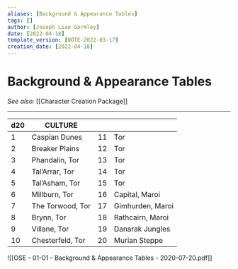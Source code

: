 ```yaml
---
aliases: [Background & Appearance Tables]
tags: []
author: [Joseph Liao Gormley]
date: [2022-04-18]
template_version: [NOTE-2022-03-17]
creation_date: [2022-04-18]
---
```

# Background & Appearance Tables
*See also:* [[Character Creation Package]]
___
| d20 | CULTURE          |     |                  |
| --- | ---------------- | --- | ---------------- |
| 1   | Caspian Dunes    | 11  | Tor              |
| 2   | Breaker Plains   | 12  | Tor              |
| 3   | Phandalin, Tor   | 13  | Tor              |
| 4   | Tal’Arrar, Tor   | 14  | Tor              |
| 5   | Tal’Asham, Tor   | 15  | Tor              |
| 6   | Millburn, Tor    | 16  | Capital, Maroi   |
| 7   | The Torwood, Tor | 17  | Gimhurden, Maroi |
| 8   | Brynn, Tor       | 18  | Rathcairn, Maroi |
| 9   | Villane, Tor     | 19  | Danarak Jungles  |
| 10  | Chesterfeld, Tor | 20  | Murian Steppe    |
![[OSE - 01-01 - Background & Appearance Tables - 2020-07-20.pdf]]